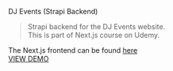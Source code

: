DJ Events (Strapi Backend)

> Strapi backend for the DJ Events website.
> <br/>
>   This is part of Next.js course on Udemy.

The Next.js frontend can be found [here](https://github.com/MeitalCohen1/DJ-Events-Frontend)
<br/>
[VIEW DEMO](https://meital-dj-events-frontend.vercel.app/)
